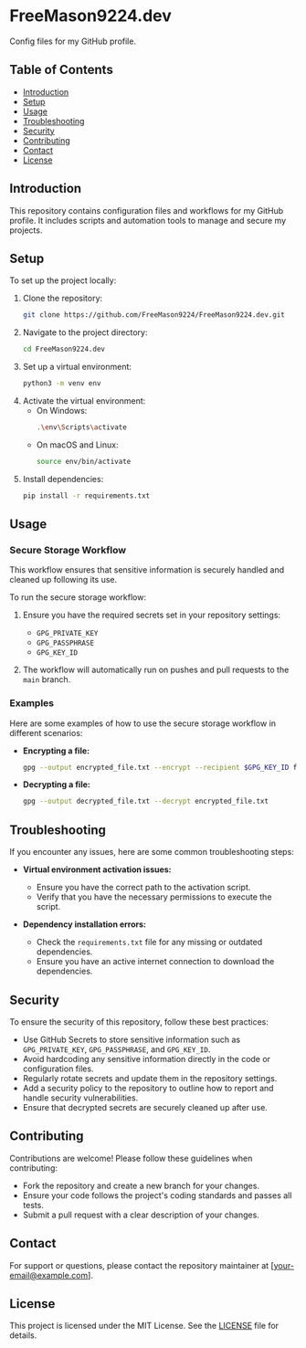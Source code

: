 # FreeMason9224.dev

Config files for my GitHub profile.

## Table of Contents
- [Introduction](#introduction)
- [Setup](#setup)
- [Usage](#usage)
- [Troubleshooting](#troubleshooting)
- [Security](#security)
- [Contributing](#contributing)
- [Contact](#contact)
- [License](#license)

## Introduction
This repository contains configuration files and workflows for my GitHub profile. It includes scripts and automation tools to manage and secure my projects.

## Setup
To set up the project locally:
1. Clone the repository:
   ```sh
   git clone https://github.com/FreeMason9224/FreeMason9224.dev.git
   ```
2. Navigate to the project directory:
   ```sh
   cd FreeMason9224.dev
   ```
3. Set up a virtual environment:
   ```sh
   python3 -m venv env
   ```
4. Activate the virtual environment:
   - On Windows:
     ```sh
     .\env\Scripts\activate
     ```
   - On macOS and Linux:
     ```sh
     source env/bin/activate
     ```
5. Install dependencies:
   ```sh
   pip install -r requirements.txt
   ```

## Usage
### Secure Storage Workflow
This workflow ensures that sensitive information is securely handled and cleaned up following its use.

To run the secure storage workflow:
1. Ensure you have the required secrets set in your repository settings:
   - `GPG_PRIVATE_KEY`
   - `GPG_PASSPHRASE`
   - `GPG_KEY_ID`

2. The workflow will automatically run on pushes and pull requests to the `main` branch.

### Examples
Here are some examples of how to use the secure storage workflow in different scenarios:

- **Encrypting a file:**
  ```sh
  gpg --output encrypted_file.txt --encrypt --recipient $GPG_KEY_ID file_to_encrypt.txt
  ```

- **Decrypting a file:**
  ```sh
  gpg --output decrypted_file.txt --decrypt encrypted_file.txt
  ```

## Troubleshooting
If you encounter any issues, here are some common troubleshooting steps:

- **Virtual environment activation issues:**
  - Ensure you have the correct path to the activation script.
  - Verify that you have the necessary permissions to execute the script.

- **Dependency installation errors:**
  - Check the `requirements.txt` file for any missing or outdated dependencies.
  - Ensure you have an active internet connection to download the dependencies.

## Security
To ensure the security of this repository, follow these best practices:

- Use GitHub Secrets to store sensitive information such as `GPG_PRIVATE_KEY`, `GPG_PASSPHRASE`, and `GPG_KEY_ID`.
- Avoid hardcoding any sensitive information directly in the code or configuration files.
- Regularly rotate secrets and update them in the repository settings.
- Add a security policy to the repository to outline how to report and handle security vulnerabilities.
- Ensure that decrypted secrets are securely cleaned up after use.

## Contributing
Contributions are welcome! Please follow these guidelines when contributing:

- Fork the repository and create a new branch for your changes.
- Ensure your code follows the project's coding standards and passes all tests.
- Submit a pull request with a clear description of your changes.

## Contact
For support or questions, please contact the repository maintainer at [your-email@example.com].

## License
This project is licensed under the MIT License. See the [LICENSE](LICENSE) file for details.

